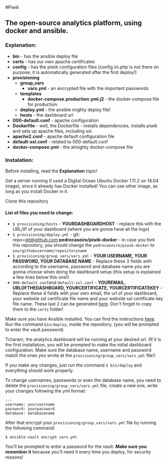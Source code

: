 #Piwik
##
## The open-source analytics platform, using docker and ansible.

### Explanation:

- **bin** - has the ansible deploy file
- **certs** - has our own apache certificates
- **config** - has the piwik configuration files (config.ini.php is not there on purpose, it is automatically generated after the first deploy!)
- **provisioning**
    - **group_vars**
        * **vars.yml** - an encrypted file with the important passwords
    - **templates**
        * **docker-compose.production.yml.j2** - the docker-compose file for production.   
    - **deploy.yml** - the ansible mighty deploy file!
    - **hosts** - the dashboard url
- **000-default.conf** - apache configuration
- **Dockerfile** - well, the Dockerfile - installs dependencies, installs piwik and sets up apache files, including ssl.
- **apache2.conf** - apache default configuration file
- **default-ssl.conf** - related to 000-default.conf
- **docker-compose.yml** - the almighty docker-compose file

### Instalation:

Before installing, read the **Explanation** topic!

Get a server running (I used a Digital Ocean Ubuntu Docker 1.11.2 on 14.04 image), since it already has Docker installed! You can use other image, as long as you install Docker in it.

Clone this repository

#### List of files you need to change:
- `$ provisioning/hosts` - **YOURDASHBOARDHOST** - replace this with the URL/IP of your dashboard (where you are gonna have all the logs(
- `$ provisioning/deploy.yml` - git: repo=git@github.com:**pedrocaseiro/piwik-docker** - In case you fork this repository, you should change the `pedrocaseiro/piwik-docker` to `yourgithubusername/repositoryname`
- `$ provisioning/group_vars/vars.yml` - **YOUR USERNAME, YOUR PASSWORD, YOUR DATABASE NAME** - Replace these 3 fields with according to the username, password and database name you are gonna choose when doing the dashboard setup (this setup is explained a few lines below this one!)
- `000-default.conf`and `default-ssl.conf` - **YOUREMAIL, URLOFTHEDASHBOARD, YOURCERTIFICATE, YOURCERTIFICATEKEY** - Replace these 4 fields with your own email, the url of your dashboard, your website ssl certificate file name and your website ssl certificate key file name. These last 2 can be generated [here](http://www.selfsignedcertificate.com/). Don't forget to copy them to the `certs` folder!

Make sure you have Ansible installed. You can find the instructions [here](http://docs.ansible.com/ansible/intro_installation.html).
Run the command `bin/deploy`, inside the repository. (you will be prompted to enter the vault password)

Tcharam, the analytics dashboard will be running at your desired url. (If it is the first installation, you will be prompted to make the initial dashboard configuration. Make sure the database name, username and password match the ones you wrote at the `provisioning/group_vars/vars.yml` file!)

If you make any changes, just run the command ``` $ bin/deploy ``` and everything should work properly.

To change usernames, passwords or even the database name, you need to delete the `provisioning/group_vars/vars.yml` file, create a new one, write your changes following the yml format:
```
---
username: yourusername
password: yourpassword
database: databasename
```

After that encrypt your `provisioning/group_vars/vars.yml` file by running the following command:
```
$ ansible-vault encrypt vars.yml
```
You'll be prompted to enter a password for the vault. **Make sure you remember it** because you'll need it every time you deploy, for security reasons!
